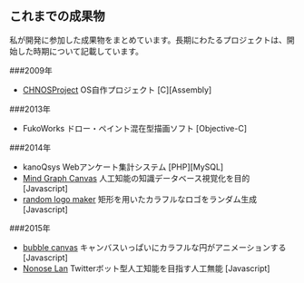 ## これまでの成果物
私が開発に参加した成果物をまとめています。長期にわたるプロジェクトは、開始した時期について記載しています。

###2009年
- [CHNOSProject](https://osdn.jp/projects/chnosproject/) OS自作プロジェクト [C][Assembly]

###2013年
- FukoWorks ドロー・ペイント混在型描画ソフト [Objective-C]

###2014年
- kanoQsys Webアンケート集計システム [PHP][MySQL]
- [Mind Graph Canvas](projects/mgcanvas/index.html) 人工知能の知識データベース視覚化を目的 [Javascript]
- [random logo maker](projects/randlogo/randlogo.html) 矩形を用いたカラフルなロゴをランダム生成 [Javascript]

###2015年
- [bubble canvas](projects/bubble/index.html) キャンバスいっぱいにカラフルな円がアニメーションする [Javascript]
- [Nonose Lan](http://lan.hikalium.com) Twitterボット型人工知能を目指す人工無能 [Javascript]